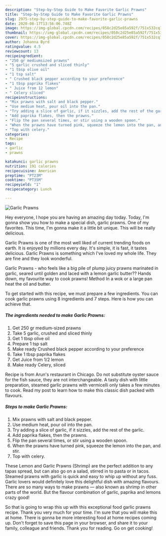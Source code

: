 ```yaml
---
description: "Step-by-Step Guide to Make Favorite Garlic Prawns"
title: "Step-by-Step Guide to Make Favorite Garlic Prawns"
slug: 2975-step-by-step-guide-to-make-favorite-garlic-prawns
date: 2020-08-17T13:56:06.748Z
image: https://img-global.cpcdn.com/recipes/058c2d25e85a592f/751x532cq70/garlic-prawns-recipe-main-photo.jpg
thumbnail: https://img-global.cpcdn.com/recipes/058c2d25e85a592f/751x532cq70/garlic-prawns-recipe-main-photo.jpg
cover: https://img-global.cpcdn.com/recipes/058c2d25e85a592f/751x532cq70/garlic-prawns-recipe-main-photo.jpg
author: Johanna Byrd
ratingvalue: 4.5
reviewcount: 13
recipeingredient:
- "250 gr mediumsized prawns"
- "5 garlic crushed and sliced thinly"
- "1 tbsp olive oil"
- "1 tsp salt"
- " Crushed black pepper according to your preference"
- "1 tbsp paprika flakes"
- " Juice from 12 lemon"
- " Celery sliced"
recipeinstructions:
- "Mix prawns with salt and black pepper."
- "Use medium heat, pour oil into the pan."
- "Try adding a slice of garlic, if it sizzles, add the rest of the garlic."
- "Add paprika flakes, then the prawns."
- "Flip the pan several times, or stir using a wooden spoon."
- "When the prawns have turned pink, squeeze the lemon into the pan, and stir."
- "Top with celery."
categories:
- Recipe
tags:
- garlic
- prawns

katakunci: garlic prawns 
nutrition: 191 calories
recipecuisine: American
preptime: "PT23M"
cooktime: "PT35M"
recipeyield: "1"
recipecategory: Lunch

---
```



![Garlic Prawns](https://img-global.cpcdn.com/recipes/058c2d25e85a592f/751x532cq70/garlic-prawns-recipe-main-photo.jpg)

Hey everyone, I hope you are having an amazing day today. Today, I'm gonna show you how to make a special dish, garlic prawns. One of my favorites. This time, I'm gonna make it a little bit unique. This will be really delicious.

Garlic Prawns is one of the most well liked of current trending foods on earth. It is enjoyed by millions every day. It's simple, it is fast, it tastes delicious. Garlic Prawns is something which I've loved my whole life. They are fine and they look wonderful.

Garlic Prawns - who feels like a big pile of plump juicy prawns marinated in garlic, seared until golden and laced with a lemon garlic butter?? Hands down, my favourite way to cook prawns! Method In a wok or a large pan heat the oil and butter.


To get started with this recipe, we must prepare a few ingredients. You can cook garlic prawns using 8 ingredients and 7 steps. Here is how you can achieve that.

<!--inarticleads1-->

##### The ingredients needed to make Garlic Prawns:

1. Get 250 gr medium-sized prawns
1. Take 5 garlic, crushed and sliced thinly
1. Get 1 tbsp olive oil
1. Prepare 1 tsp salt
1. Make ready  Crushed black pepper according to your preference
1. Take 1 tbsp paprika flakes
1. Get  Juice from 1/2 lemon
1. Make ready  Celery, sliced


Recipe is from Arun&#39;s restaurant in Chicago. Do not substitute oyster sauce for the fish sauce, they are not interchangeable. A tasty dish with little preparation, steamed garlic prawns with vermicelli only takes a few minutes to cook. Read my post to learn how to make this classic dish packed with flavours. 

<!--inarticleads2-->

##### Steps to make Garlic Prawns:

1. Mix prawns with salt and black pepper.
1. Use medium heat, pour oil into the pan.
1. Try adding a slice of garlic, if it sizzles, add the rest of the garlic.
1. Add paprika flakes, then the prawns.
1. Flip the pan several times, or stir using a wooden spoon.
1. When the prawns have turned pink, squeeze the lemon into the pan, and stir.
1. Top with celery.


These Lemon and Garlic Prawns (Shrimp) are the perfect addition to any tapas spread, but can also go on a salad, stirred in to pasta or in tacos. Steamed prawns with garlic is quick and easy to whip up without any fuss. Garlic lovers would definitely love this delightful dish with amazing flavours. There are so many ways to make prawns — also known as shrimp in other parts of the world. But the flavour combination of garlic, paprika and lemons crazy good! 

So that is going to wrap this up with this exceptional food garlic prawns recipe. Thank you very much for your time. I'm sure that you will make this at home. There is gonna be more interesting food at home recipes coming up. Don't forget to save this page in your browser, and share it to your family, colleague and friends. Thank you for reading. Go on get cooking!
